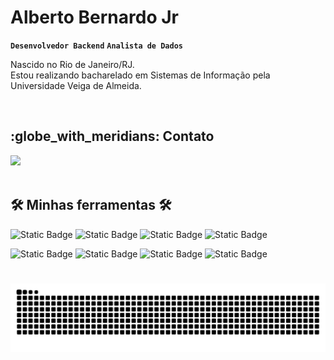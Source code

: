 #  Alberto Bernardo Jr

**`Desenvolvedor Backend`** **`Analista de Dados`**

Nascido no Rio de Janeiro/RJ.
<br>
Estou realizando bacharelado em Sistemas de Informação pela Universidade Veiga de Almeida. 

<br>

<h2> :globe_with_meridians: Contato </h2>
<div> 
  <a href="https://www.linkedin.com/in/albertobernjr/" target="_blank"><img src="https://img.shields.io/badge/-LinkedIn-%230077B5?style=for-the-badge&logo=linkedin&logoColor=white" target="_blank"></a>  
</div>

<br>

<h2> 🛠️ Minhas ferramentas 🛠️ </h2>

![Static Badge](https://img.shields.io/badge/java-808000?style=for-the-badge)
![Static Badge](https://img.shields.io/badge/mysql-006400?style=for-the-badge)
![Static Badge](https://img.shields.io/badge/Python-808000?style=for-the-badge)
![Static Badge](https://img.shields.io/badge/AWS-006400?style=for-the-badge)



![Static Badge](https://img.shields.io/badge/github-red?style=for-the-badge)
![Static Badge](https://img.shields.io/badge/git-gray?style=for-the-badge)
![Static Badge](https://img.shields.io/badge/c-green?style=for-the-badge)
![Static Badge](https://img.shields.io/badge/vs_code-brown?style=for-the-badge)

#

<picture align="center">
  <source media="(prefers-color-scheme: dark)" srcset="https://raw.githubusercontent.com/AlbertoBernJr/AlbertoBernJr/output/github-contribution-grid-snake-dark.svg">
  <source media="(prefers-color-scheme: light)" srcset="https://raw.githubusercontent.com/AlbertoBernJr/AlbertoBernJr/output/github-contribution-grid-snake-dark.svg">
  <img align="center" alt="github contribution grid snake animation" src="https://raw.githubusercontent.com/AlbertoBernJr/AlbertoBernJr/output/github-contribution-grid-snake.svg">
</picture>
